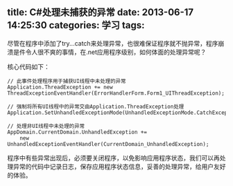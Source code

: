 title: C#处理未捕获的异常
date: 2013-06-17 14:25:30
categories: 学习
tags:
---

尽管在程序中添加了try...catch来处理异常，也很难保证程序就不抛异常，程序崩溃是件令人很不爽的事情，在.net应用程序级别，如何体面的处理异常呢？

<!--more-->

核心代码如下：

```
// 此事件处理程序用于捕获UI线程中未处理的异常
Application.ThreadException += new ThreadExceptionEventHandler(ErrorHandlerForm.Form1_UIThreadException);

// 强制将所有UI线程中的异常交由Application.ThreadException处理
Application.SetUnhandledExceptionMode(UnhandledExceptionMode.CatchException);

// 处理非UI线程中未处理的异常
AppDomain.CurrentDomain.UnhandledException +=
    new UnhandledExceptionEventHandler(CurrentDomain_UnhandledException);

```

程序中有些异常出现后，必须要关闭程序，以免影响应用程序状态，我们可以再处理异常的代码中记录日志，保存应用程序状态信息，妥善的处理异常，给用户友好的体验。